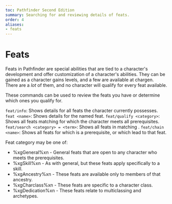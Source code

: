 ```yaml
---
toc: Pathfinder Second Edition
summary: Searching for and reviewing details of feats.
order: 4
aliases:
- feats
---
```


# Feats

Feats in Pathfinder are special abilities that are tied to a character's development and offer customization of a character's abilities. They can be gained as a character gains levels, and a few are available at chargen. There are a _lot_ of them, and no character will qualify for every feat available.

These commands can be used to review the feats you have or determine which ones you qualify for.

`feat/info`: Shows details for all feats the character currently possesses.
`feat <name>`: Shows details for the named feat.
`feat/qualify <category>`: Shows all feats matching <category> for which the character meets all prerequisites.
`feat/search <category> = <term>`: Shows all feats in <category> matching <term>.
`feat/chain <name>`: Shows all feats for which <name> is a prerequisite, or which lead to that feat.

Feat category may be one of:

* %xgGeneral%xn - General feats that are open to any character who meets the prerequisites.
* %xgSkill%xn - As with general, but these feats apply specifically to a skill.
* %xgAncestry%xn - These feats are available only to members of that ancestry.
* %xgCharclass%xn - These feats are specific to a character class.
* %xgDedication%xn - These feats relate to multiclassing and archetypes.
